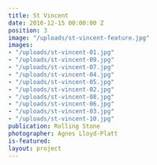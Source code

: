 ```yaml
---
title: St Vincent
date: 2016-12-15 00:00:00 Z
position: 3
image: "/uploads/st-vincent-feature.jpg"
images:
- "/uploads/st-vincent-01.jpg"
- "/uploads/st-vincent-09.jpg"
- "/uploads/st-vincent-07.jpg"
- "/uploads/st-vincent-04.jpg"
- "/uploads/st-vincent-05.jpg"
- "/uploads/st-vincent-02.jpg"
- "/uploads/st-vincent-08.jpg"
- "/uploads/st-vincent-06.jpg"
- "/uploads/st-vincent-03.jpg"
- "/uploads/st-vincent-10.jpg"
publication: Rolling Stone
photographer: Agnes Lloyd-Platt
is-featured: 
layout: project
---
```



